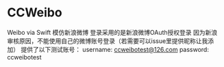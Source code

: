 # CCWeibo
Weibo via Swift
模仿新浪微博
登录采用的是新浪微博OAuth授权登录
因为新浪审核原因，不能使用自己的微博账号登录（若需要可以issue里提供昵称让我添加）
提供了以下测试账号：
username: ccweibotest@126.com
password: ccweibotest
